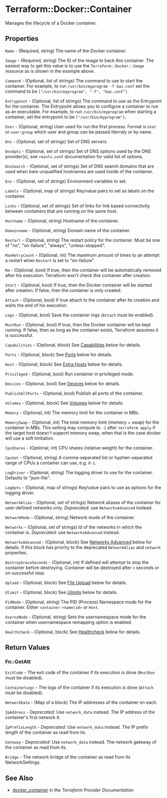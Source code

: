 # Terraform::Docker::Container

Manages the lifecycle of a Docker container.

## Properties

`Name` - (Required, string) The name of the Docker container.

`Image` - (Required, string) The ID of the image to back this container. The easiest way to get this value is to use the `Terraform::Docker::Image` resource as is shown in the example above.

`Command` - (Optional, list of strings) The command to use to start the container. For example, to run `/usr/bin/myprogram -f baz.conf` set the command to be `["/usr/bin/myprogram", "-f", "baz.conf"]`.

`Entrypoint` - (Optional, list of strings) The command to use as the Entrypoint for the container. The Entrypoint allows you to configure a container to run as an executable. For example, to run `/usr/bin/myprogram` when starting a container, set the entrypoint to be `["/usr/bin/myprogram"]`.

`User` - (Optional, string) User used for run the first process. Format is `User` or `user:group` which user and group can be passed literraly or by name.

`Dns` - (Optional, set of strings) Set of DNS servers.

`DnsOpts` - (Optional, set of strings) Set of DNS options used by the DNS provider(s), see `resolv.conf` documentation for valid list of options.

`DnsSearch` - (Optional, set of strings) Set of DNS search domains that are used when bare unqualified hostnames are used inside of the container.

`Env` - (Optional, set of strings) Environment variables to set.

`Labels` - (Optional, map of strings) Key/value pairs to set as labels on the container.

`Links` - (Optional, set of strings) Set of links for link based connectivity between containers that are running on the same host.

`Hostname` - (Optional, string) Hostname of the container.

`Domainname` - (Optional, string) Domain name of the container.

`Restart` - (Optional, string) The restart policy for the container. Must be one of "no", "on-failure", "always", "unless-stopped".

`MaxRetryCount` - (Optional, int) The maximum amount of times to an attempt a restart when `Restart` is set to "on-failure".

`Rm` - (Optional, bool) If true, then the container will be automatically removed after his execution. Terraform won't check this container after creation.

`Start` - (Optional, bool) If true, then the Docker container will be started after creation. If false, then the container is only created.

`Attach` - (Optional, bool) If true attach to the container after its creation and waits the end of his execution.

`Logs` - (Optional, bool) Save the container logs (`Attach` must be enabled).

`MustRun` - (Optional, bool) If true, then the Docker container will be kept running. If false, then as long as the container exists, Terraform assumes it is successful.

`Capabilities` - (Optional, block) See [Capabilities](#capabilities) below for details.

`Ports` - (Optional, block) See [Ports](#ports) below for details.

`Host` - (Optional, block) See [Extra Hosts](#extra_hosts) below for details.

`Privileged` - (Optional, bool) Run container in privileged mode.

`Devices` - (Optional, bool) See [Devices](#devices) below for details.

`PublishAllPorts` - (Optional, bool) Publish all ports of the container.

`Volumes` - (Optional, block) See [Volumes](#volumes) below for details.

`Memory` - (Optional, int) The memory limit for the container in MBs.

`MemorySwap` - (Optional, int) The total memory limit (memory + swap) for the container in MBs. This setting may compute to `-1` after `terraform apply` if the target host doesn't support memory swap, when that is the case docker will use a soft limitation.

`CpuShares` - (Optional, int) CPU shares (relative weight) for the container.

`CpuSet` - (Optional, string) A comma-separated list or hyphen-separated range of CPUs a container can use, e.g. `0-1`.

`LogDriver` - (Optional, string) The logging driver to use for the container. Defaults to "json-file".

`LogOpts` - (Optional, map of strings) Key/value pairs to use as options for the logging driver.

`NetworkAlias` - (Optional, set of strings) Network aliases of the container for user-defined networks only. *Deprecated:* use `NetworksAdvanced` instead.

`NetworkMode` - (Optional, string) Network mode of the container.

`Networks` - (Optional, set of strings) Id of the networks in which the container is. *Deprecated:* use `NetworksAdvanced` instead.

`NetworksAdvanced` - (Optional, block) See [Networks Advanced](#networks_advanced) below for details. If this block has priority to the deprecated `NetworkAlias` and `network` properties.

`DestroyGraceSeconds` - (Optional, int) If defined will attempt to stop the container before destroying. Container will be destroyed after `n` seconds or on successful stop.

`Upload` - (Optional, block) See [File Upload](#upload) below for details.

`Ulimit` - (Optional, block) See [Ulimits](#ulimits) below for details.

`PidMode` - (Optional, string) The PID (Process) Namespace mode for the container. Either `container:<name|id>` or `Host`.

`UsernsMode` - (Optional, string) Sets the usernamespace mode for the container when usernamespace remapping option is enabled.

`Healthcheck` - (Optional, block) See [Healthcheck](#healthcheck) below for details.


## Return Values

### Fn::GetAtt

`ExitCode` - The exit code of the container if its execution is done (`MustRun` must be disabled).

`ContainerLogs` - The logs of the container if its execution is done (`Attach` must be disabled).

`NetworkData` - (Map of a block) The IP addresses of the container on each.

`IpAddress` - *Deprecated:* Use `network_data` instead. The IP address of the container's first network it.

`IpPrefixLength` - *Deprecated:* Use `network_data` instead. The IP prefix length of the container as read from its.

`Gateway` - *Deprecated:* Use `network_data` instead. The network gateway of the container as read from its.

`Bridge` - The network bridge of the container as read from its NetworkSettings.

## See Also

* [docker_container](https://www.terraform.io/docs/providers/docker/r/container.html) in the _Terraform Provider Documentation_